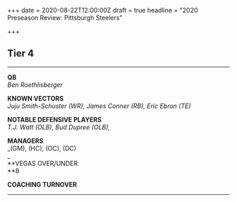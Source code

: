 +++
date = 2020-08-22T12:00:00Z
draft = true
headline = "2020 Preseason Review: Pittsburgh Steelers"

+++
## Tier 4

***

**QB**  
_Ben Roethlisberger_

**KNOWN VECTORS**  
_Juju Smith-Schuster (WR), James Conner (RB), Eric Ebron (TE)_

**NOTABLE DEFENSIVE PLAYERS**  
_T.J. Watt (OLB), Bud Dupree (OLB),_ 

**MANAGERS**  
_(GM), (HC), (OC), (DC)  
_  
**VEGAS OVER/UNDER  
**8

**COACHING TURNOVER**

***